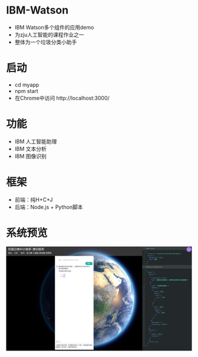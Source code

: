 # IBM-Watson
- IBM Watson多个组件的应用demo
- 为zju人工智能的课程作业之一
- 整体为一个垃圾分类小助手

# 启动
- cd myapp
- npm start
- 在Chrome中访问 http://localhost:3000/

# 功能
- IBM 人工智能助理
- IBM 文本分析
- IBM 图像识别

# 框架
- 前端：纯H+C+J
- 后端：Node.js + Python脚本

# 系统预览
![system](system.png)
